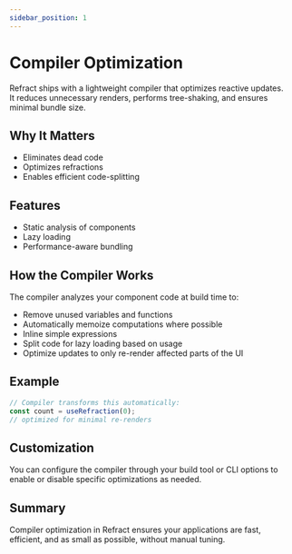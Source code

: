 ```yaml
---
sidebar_position: 1
---
```


# Compiler Optimization

Refract ships with a lightweight compiler that optimizes reactive updates.  
It reduces unnecessary renders, performs tree-shaking, and ensures minimal bundle size.

## Why It Matters

- Eliminates dead code
- Optimizes refractions
- Enables efficient code-splitting

## Features

- Static analysis of components
- Lazy loading
- Performance-aware bundling

## How the Compiler Works

The compiler analyzes your component code at build time to:

- Remove unused variables and functions
- Automatically memoize computations where possible
- Inline simple expressions
- Split code for lazy loading based on usage
- Optimize updates to only re-render affected parts of the UI

## Example

```js
// Compiler transforms this automatically:
const count = useRefraction(0);
// optimized for minimal re-renders
```

## Customization

You can configure the compiler through your build tool or CLI options to enable or disable specific optimizations as needed.

## Summary

Compiler optimization in Refract ensures your applications are fast, efficient, and as small as possible, without manual tuning.
